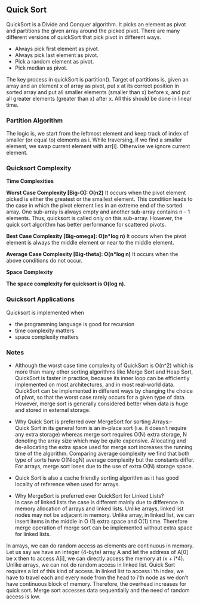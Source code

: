 ## Quick Sort

QuickSort is a Divide and Conquer algorithm. It picks an element as pivot and partitions the given array around the picked pivot. There are many different versions of quickSort that pick pivot in different ways.

- Always pick first element as pivot.
- Always pick last element as pivot.
- Pick a random element as pivot.
- Pick median as pivot.

The key process in quickSort is partition(). Target of partitions is, given an array and an element x of array as pivot, put x at its correct position in sorted array and put all smaller elements (smaller than x) before x, and put all greater elements (greater than x) after x. All this should be done in linear time.

### Partition Algorithm
The logic is, we start from the leftmost element and keep track of index of smaller (or equal to) elements as i. While traversing, if we find a smaller element, we swap current element with arr[i]. Otherwise we ignore current element.


### Quicksort Complexity

__Time Complexities__

__Worst Case Complexity [Big-O]: O(n2)__
It occurs when the pivot element picked is either the greatest or the smallest element.
This condition leads to the case in which the pivot element lies in an extreme end of the sorted array. One sub-array is always empty and another sub-array contains n - 1 elements. Thus, quicksort is called only on this sub-array.
However, the quick sort algorithm has better performance for scattered pivots.

__Best Case Complexity [Big-omega]: O(n*log n)__
It occurs when the pivot element is always the middle element or near to the middle element.

__Average Case Complexity [Big-theta]: O(n*log n)__
It occurs when the above conditions do not occur.

__Space Complexity__

__The space complexity for quicksort is O(log n).__


### Quicksort Applications

Quicksort is implemented when
- the programming language is good for recursion
- time complexity matters
- space complexity matters


### Notes


- Although the worst case time complexity of QuickSort is O(n^2) which is more than many other sorting algorithms like Merge Sort and Heap Sort, QuickSort is faster in practice, because its inner loop can be efficiently implemented on most architectures, and in most real-world data. QuickSort can be implemented in different ways by changing the choice of pivot, so that the worst case rarely occurs for a given type of data. However, merge sort is generally considered better when data is huge and stored in external storage.

- Why Quick Sort is preferred over MergeSort for sorting Arrays:-    
Quick Sort in its general form is an in-place sort (i.e. it doesn’t require any extra storage) whereas merge sort requires O(N) extra storage, N denoting the array size which may be quite expensive. Allocating and de-allocating the extra space used for merge sort increases the running time of the algorithm. Comparing average complexity we find that both type of sorts have O(NlogN) average complexity but the constants differ. For arrays, merge sort loses due to the use of extra O(N) storage space.

- Quick Sort is also a cache friendly sorting algorithm as it has good locality of reference when used for arrays.

- Why MergeSort is preferred over QuickSort for Linked Lists?  
In case of linked lists the case is different mainly due to difference in memory allocation of arrays and linked lists. Unlike arrays, linked list nodes may not be adjacent in memory. Unlike array, in linked list, we can insert items in the middle in O
(1) extra space and O(1) time. Therefore merge operation of merge sort can be implemented without extra space for linked lists.

In arrays, we can do random access as elements are continuous in memory. Let us say we have an integer (4-byte) array A and let the address of A[0] be x then to access A[i], we can directly access the memory at (x + i*4). Unlike arrays, we can not do random access in linked list. Quick Sort requires a lot of this kind of access. In linked list to access i’th index, we have to travel each and every node from the head to i’th node as we don’t have continuous block of memory. Therefore, the overhead increases for quick sort. Merge sort accesses data sequentially and the need of random access is low.